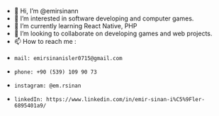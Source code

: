 - 👋 Hi, I’m @emirsinann
- 👀 I’m interested in software developing and computer games.
- 🌱 I’m currently learning React Native, PHP
- 💞️ I’m looking to collaborate on developing games and web projects.
- 📫 How to reach me :
-     mail: emirsinanisler0715@gmail.com
-     phone: +90 (539) 109 90 73
-     instagram: @em.rsinan
-     linkedIn: https://www.linkedin.com/in/emir-sinan-i%C5%9Fler-6895401a9/

<!---
emirsinann/emirsinann is a ✨ special ✨ repository because its `README.md` (this file) appears on your GitHub profile.
You can click the Preview link to take a look at your changes.
--->
